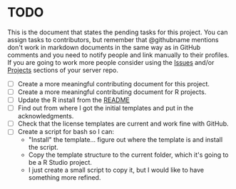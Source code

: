 # TODO

This is the document that states the pending tasks for this project. You can assign tasks to contributors, but remember that @githubname mentions don't work in markdown documents in the same way as in GitHub comments and you need to notify people and link manually to their profiles. If you are going to work more people consider using the [Issues][] and/or [Projects][] sections of your server repo. 

- [ ] Create a more meaningful contributing document for this project.
- [ ] Create a more meaningful contributing document for R projects. 
- [ ] Update the R install from the [README][]
- [ ] Find out from where I got the initial templates and put in the acknowledgments. 
- [ ] Check that the license templates are current and work fine with GitHub. 
- [ ] Create a script for bash so I can: 
    - "Install" the template… figure out where the template is and install the script. 
    - Copy the template structure to the current folder, which it's going to be a R Studio project. 
    - I just create a small script to copy it, but I would like to have something more refined. 







[README]: README.md#prerequisites
[Issues]: https://github.com/luispuerto/R-Proj-Template/issues
[Projects]: https://github.com/luispuerto/R-Proj-Template/projects
